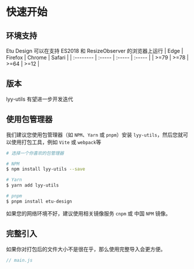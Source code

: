 # 快速开始

## 环境支持

Etu Design 可以在支持 ES2018 和 ResizeObserver 的浏览器上运行
| Edge | Firefox | Chrome | Safari |
| :-------- | :----- | :----- | :----- |
| >=79 | >=78 | >=64 | >=12 |

## 版本

lyy-utils 有望进一步开发迭代

## 使用包管理器

我们建议您使用包管理器（如 `NPM`、`Yarn` 或 `pnpm`）安装 `lyy-utils`，然后您就可以使用打包工具，例如 `Vite` 或 `webpack`等

```sh
# 选择一个你喜欢的包管理器

# NPM
$ npm install lyy-utils --save

# Yarn
$ yarn add lyy-utils

# pnpm
$ pnpm install etu-design
```

如果您的网络环境不好，建议使用相关镜像服务 `cnpm` 或 中国 `NPM` 镜像。

## 完整引入

如果你对打包后的文件大小不是很在乎，那么使用完整导入会更方便。

```JavaScript
// main.js

```
